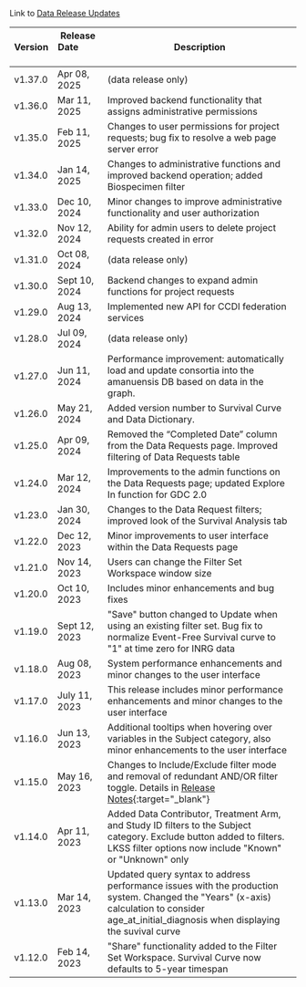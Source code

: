 Link to [Data Release Updates](https://docs.pedscommons.org/DataReleases/)

| Version | Release Date &nbsp; &nbsp; &nbsp; &nbsp; &nbsp; &nbsp;| Description |
| ------- | -------------- | ----------------------------|
| v1.37.0 | Apr 08, 2025 | (data release only) |
| v1.36.0 | Mar 11, 2025 | Improved backend functionality that assigns administrative permissions |
| v1.35.0 | Feb 11, 2025 | Changes to user permissions for project requests; bug fix to resolve a web page server error |
| v1.34.0 | Jan 14, 2025 | Changes to administrative functions and improved backend operation; added Biospecimen filter |
| v1.33.0 | Dec 10, 2024 | Minor changes to improve administrative functionality and user authorization |
| v1.32.0 | Nov 12, 2024 | Ability for admin users to delete project requests created in error |
| v1.31.0 | Oct 08, 2024 | (data release only) |
| v1.30.0 | Sept 10, 2024 | Backend changes to expand admin functions for project requests |
| v1.29.0 | Aug 13, 2024 | Implemented new API for CCDI federation services |
| v1.28.0 | Jul 09, 2024 | (data release only) |
| v1.27.0 | Jun 11, 2024 | Performance improvement: automatically load and update consortia into the amanuensis DB based on data in the graph. |
| v1.26.0 | May 21, 2024 | Added version number to Survival Curve and Data Dictionary. |
| v1.25.0 | Apr 09, 2024 | Removed the “Completed Date” column from the Data Requests page. Improved filtering of Data Requests table |
| v1.24.0 | Mar 12, 2024 | Improvements to the admin functions on the Data Requests page; updated Explore In function for GDC 2.0  |
| v1.23.0 | Jan 30, 2024 | Changes to the Data Request filters; improved look of the Survival Analysis tab |
| v1.22.0 | Dec 12, 2023 | Minor improvements to user interface within the Data Requests page |
| v1.21.0 | Nov 14, 2023 | Users can change the Filter Set Workspace window size |
| v1.20.0 | Oct 10, 2023 | Includes minor enhancements and bug fixes |
| v1.19.0 | Sept 12, 2023 | "Save" button changed to Update when using an existing filter set. Bug fix to normalize Event-Free Survival curve to "1" at time zero for INRG data |
| v1.18.0 | Aug 08, 2023 | System performance enhancements and minor changes to the user interface |
| v1.17.0 | July 11, 2023 | This release includes minor performance enhancements and minor changes to the user interface |
| v1.16.0 | Jun 13, 2023 | Additional tooltips when hovering over variables in the Subject category, also minor enhancements to the user interface |
| v1.15.0 | May 16, 2023 | Changes to Include/Exclude filter mode and removal of redundant AND/OR filter toggle. Details in [Release Notes](https://drive.google.com/file/d/1cxKhZe-t0XIHOPUjfdXGkki7I4t_F0s7/view?usp=sharing){:target="_blank"} |
| v1.14.0 | Apr 11, 2023 | Added Data Contributor, Treatment Arm, and Study ID filters to the Subject category. Exclude button added to filters. LKSS filter options now include "Known" or "Unknown" only |
| v1.13.0 | Mar 14, 2023 | Updated query syntax to address performance issues with the production system. Changed the "Years" (x-axis) calculation to consider age_at_initial_diagnosis when displaying the suvival curve |
| v1.12.0 | Feb 14, 2023 | "Share" functionality added to the Filter Set Workspace. Survival Curve now defaults to 5-year timespan |
